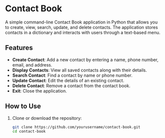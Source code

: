 # Contact Book

A simple command-line Contact Book application in Python that allows you to create, view, search, update, and delete contacts. The application stores contacts in a dictionary and interacts with users through a text-based menu.

## Features

- **Create Contact**: Add a new contact by entering a name, phone number, email, and address.
- **Display Contacts**: View all saved contacts along with their details.
- **Search Contact**: Find a contact by name or phone number.
- **Update Contact**: Edit the details of an existing contact.
- **Delete Contact**: Remove a contact from the contact book.
- **Exit**: Close the application.

## How to Use

1. Clone or download the repository:

   ```bash
   git clone https://github.com/yourusername/contact-book.git
   cd contact-book
